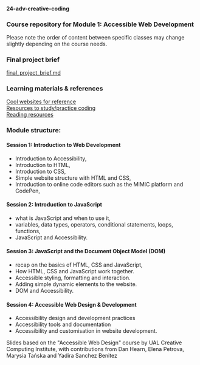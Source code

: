 #### 24-adv-creative-coding
### Course repository for Module 1: Accessible Web Development

Please note the order of content between specific classes may change slightly depending on the course needs.

### Final project brief
[final_project_brief.md](../final_project_brief.md)

### Learning materials & references
[Cool websites for reference](../cool_website_examples.md)<br>
[Resources to study/practice coding](../learning_resources.md)<br>
[Reading resources](../reading_resources.md)

### Module structure:
#### Session 1: Introduction to Web Development
- Introduction to Accessibility,
- Introduction to HTML,
- Introduction to CSS,
- Simple website structure with HTML and CSS,
- Introduction to online code editors such as the MIMIC platform and CodePen,

#### Session 2: Introduction to JavaScript
- what is JavaScript and when to use it,
- variables, data types, operators, conditional statements, loops, functions,
- JavaScript and Accessibility.

#### Session 3: JavaScript and the Document Object Model (DOM)
- recap on the basics of HTML, CSS and JavaScript,
- How HTML, CSS and JavaScript work together.
- Accessible styling, formatting and interaction.
- Adding simple dynamic elements to the website.
- DOM and Accessibility.

#### Session 4: Accessible Web Design & Development
- Accessibility design and development practices
- Accessibility tools and documentation
- Accessibility and customisation in website development.

Slides based on the "Accessible Web Design" course by UAL Creative Computing Institute, with contributions from Dan Hearn, Elena Petrova, Marysia Tańska and Yadira Sanchez Benitez
